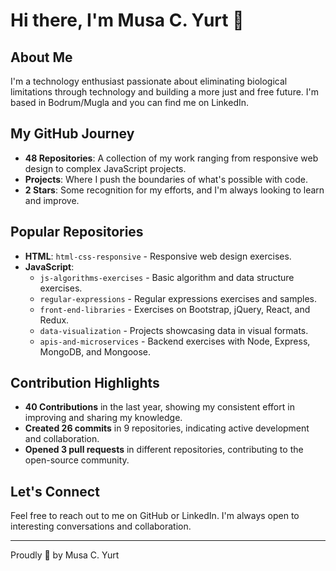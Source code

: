 # Hi there, I'm Musa C. Yurt 👋

## About Me
I'm a technology enthusiast passionate about eliminating biological limitations through technology and building a more just and free future. I'm based in Bodrum/Mugla and you can find me on LinkedIn.

## My GitHub Journey
- **48 Repositories**: A collection of my work ranging from responsive web design to complex JavaScript projects.
- **Projects**: Where I push the boundaries of what's possible with code.
- **2 Stars**: Some recognition for my efforts, and I'm always looking to learn and improve.

## Popular Repositories
- **HTML**: `html-css-responsive` - Responsive web design exercises.
- **JavaScript**: 
  - `js-algorithms-exercises` - Basic algorithm and data structure exercises.
  - `regular-expressions` - Regular expressions exercises and samples.
  - `front-end-libraries` - Exercises on Bootstrap, jQuery, React, and Redux.
  - `data-visualization` - Projects showcasing data in visual formats.
  - `apis-and-microservices` - Backend exercises with Node, Express, MongoDB, and Mongoose.

## Contribution Highlights
- **40 Contributions** in the last year, showing my consistent effort in improving and sharing my knowledge.
- **Created 26 commits** in 9 repositories, indicating active development and collaboration.
- **Opened 3 pull requests** in different repositories, contributing to the open-source community.

## Let's Connect
Feel free to reach out to me on GitHub or LinkedIn. I'm always open to interesting conversations and collaboration.

---

Proudly 🚀 by Musa C. Yurt


<!--
**uaaeu/uaaeu** is a ✨ _special_ ✨ repository because its `README.md` (this file) appears on your GitHub profile.

Here are some ideas to get you started:

- 🔭 I’m currently working on ...
- 🌱 I’m currently learning ...
- 👯 I’m looking to collaborate on ...
- 🤔 I’m looking for help with ...
- 💬 Ask me about ...
- 📫 How to reach me: ...
- 😄 Pronouns: ...
- ⚡ Fun fact: ...
-->

